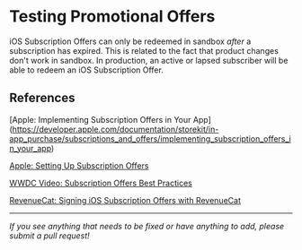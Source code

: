 # Testing Promotional Offers
iOS Subscription Offers can only be redeemed in sandbox _after_ a subscription has expired. This is related to the fact that product changes don't work in sandbox. In production, an active or lapsed subscriber will be able to redeem an iOS Subscription Offer.

## References

[Apple: Implementing Subscription Offers in Your App] (https://developer.apple.com/documentation/storekit/in-app_purchase/subscriptions_and_offers/implementing_subscription_offers_in_your_app)

[Apple: Setting Up Subscription Offers](https://developer.apple.com/documentation/storekit/in-app_purchase/subscriptions_and_offers/setting_up_subscription_offers)

[WWDC Video: Subscription Offers Best Practices](https://developer.apple.com/videos/play/wwdc2019/305/)

[RevenueCat: Signing iOS Subscription Offers with RevenueCat](https://www.revenuecat.com/blog/signing-ios-subscription-offers)


___________________________________________________________________
_If you see anything that needs to be fixed or have anything to add, please submit a pull request!_
